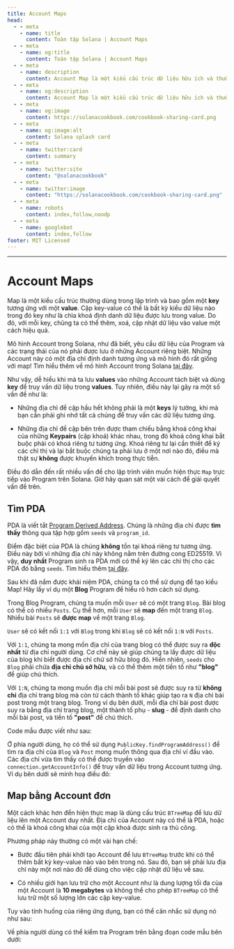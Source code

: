 ```yaml
---
title: Account Maps
head:
  - - meta
    - name: title
      content: Toàn tập Solana | Account Maps
  - - meta
    - name: og:title
      content: Toàn tập Solana | Account Maps
  - - meta
    - name: description
      content: Account Map là một kiểu cấu trúc dữ liệu hữu ích và thường dùng trong lập trình Solana. Chi tiết về Nâng cấp dữ liệu cho Account Map và các khái niệm cơn bản khác trong Toàn tập Solana.
  - - meta
    - name: og:description
      content: Account Map là một kiểu cấu trúc dữ liệu hữu ích và thường dùng trong lập trình Solana. Chi tiết về Nâng cấp dữ liệu cho Account Map và các khái niệm cơn bản khác trong Toàn tập Solana.
  - - meta
    - name: og:image
      content: https://solanacookbook.com/cookbook-sharing-card.png
  - - meta
    - name: og:image:alt
      content: Solana splash card
  - - meta
    - name: twitter:card
      content: summary
  - - meta
    - name: twitter:site
      content: "@solanacookbook"
  - - meta
    - name: twitter:image
      content: "https://solanacookbook.com/cookbook-sharing-card.png"
  - - meta
    - name: robots
      content: index,follow,noodp
  - - meta
    - name: googlebot
      content: index,follow
footer: MIT Licensed
---
```

---

# Account Maps

Map là một kiểu cấu trúc thường dùng trong lập trình và bao gồm một **key** tương ứng với một **value**. Cặp key-value có thể là bất kỳ kiểu dữ liệu nào trong đó key như là chìa khoá định danh dữ liệu được lưu trong value. Do đó, với mỗi key, chũng ta có thể thêm, xoá, cập nhật dữ liệu vào value một cách hiệu quả.

Mô hình Account trong Solana, như đã biết, yêu cầu dữ liệu của Program và các trạng thái của nó phải được lưu ở những Account riêng biệt. Những Account này có một địa chỉ định danh tương ứng và mô hình đó rất giống với map! Tìm hiểu thêm về mô hình Account trong Solana [tại đây][AccountCookbook].

Như vậy, dễ hiểu khi mà ta lưu **values** vào những Account tách biệt và dùng **key** để truy vấn dữ liệu trong **values**. Tuy nhiên, điều này lại gây ra một số vấn đề như là:

* Những địa chỉ đề cập hầu hết không phải là một **keys** lý tưởng, khi mà bạn cần phải ghi nhớ tất cả chúng để truy vấn các dữ liệu tương ứng.

* Những địa chỉ đề cập bên trên được tham chiếu bằng khoá công khai của những **Keypairs** (cặp khoá) khác nhau, trong đó khoá công khai bắt buộc phải có khoá riêng tư tương ứng. Khoá riêng tư lại cần thiết để ký các chỉ thị và lại bắt buộc chúng ta phải lưu ở một nơi nào đó, điều mà thật sự **không** được khuyến khích trong thực tiễn.

Điều đó dẫn đến rất nhiều vấn đề cho lập trình viên muốn hiện thực `Map` trực tiếp vào Program trên Solana. Giờ hãy quan sát một vài cách để giải quyết vấn đề trên.

## Tìm PDA

PDA là viết tắt [Program Derived Address][PDA]. Chúng là những địa chỉ được **tìm thấy** thông qua tập hợp gồm `seeds` và `program_id`.

Điểm đặc biệt của PDA là chúng **không** tồn tại khoá riêng tư tương ứng. Điều này bởi vì những địa chỉ này không nằm trên đường cong ED25519. Vì vậy, **duy nhất** Program sinh ra PDA mới có thể ký lên các chỉ thị cho các PDA đó bằng `seeds`. Tìm hiểu thêm [tại đây][CPI].

Sau khi đã nắm được khái niệm PDA, chúng ta có thể sử dụng để tạo kiểu Map! Hãy lấy ví dụ một **Blog** Program để hiểu rõ hơn cách sử dụng.

Trong Blog Program, chúng ta muốn mỗi `User` sẽ có một trang `Blog`. Bài blog có thể có nhiều `Posts`. Cụ thể hơn, mỗi `User` sẽ **map** đến một trang `Blog`. Nhiều bài `Posts` sẽ **được map** về một trang `Blog`.

`User` sẽ có kết nối `1:1` với `Blog` trong khi `Blog` sẽ có kết nối `1:N` với `Posts`.

Với `1:1`, chúng ta mong mốn địa chỉ của trang blog có thể được suy ra **độc nhất** từ địa chỉ người dùng. Cơ chế này sẽ giúp chúng ta lấy được dữ liệu của blog khi biết được địa chỉ chử sở hữu blog đó. Hiển nhiên, `seeds` cho `Blog` phải chứa **địa chỉ chủ sở hữu**, và có thể thêm một tiền tố như **"blog"** để giúp chú thích.

Với `1:N`, chúng ta mong muốn địa chỉ mỗi bài post sẽ được suy ra từ **không chỉ** địa chỉ trang blog mà còn từ cách thành tố khác giúp tạo ra `N` địa chỉ bài post trong một trang blog. Trong ví dụ bên dưới, mỗi địa chỉ bài post được suy ra bằng địa chỉ trang blog, một thành tố phụ - **slug** - để định danh cho mỗi bài post, và tiền tố **"post"** để chú thích.

Code mẫu được viết như sau:

<SolanaCodeGroup>
  <SolanaCodeGroupItem title="Anchor" active>

  <template v-slot:default>

@[code](@/code/account-maps/deriving-pda/anchor-pda-map.rs)

  </template>

  <template v-slot:preview>

@[code](@/code/account-maps/deriving-pda/anchor-pda-map.preview.rs)

  </template>

  </SolanaCodeGroupItem>

  <SolanaCodeGroupItem title="Rust" active>

  <template v-slot:default>

@[code](@/code/account-maps/deriving-pda/vanilla-pda-map.rs)

  </template>

  <template v-slot:preview>

@[code](@/code/account-maps/deriving-pda/vanilla-pda-map.preview.rs)

  </template>

  </SolanaCodeGroupItem>

</SolanaCodeGroup>

Ở phía người dùng, họ có thể sử dụng `PublicKey.findProgramAddress()` để tìm ra địa chỉ của `Blog` và `Post` mong muốn thông qua địa chỉ ví đầu vào. Các địa chỉ vừa tìm thấy có thể được truyền vào `connection.getAccountInfo()` để truy vấn dữ liệu trong Account tương ứng. Ví dụ bên dưới sẽ minh hoạ điều đó:

<SolanaCodeGroup>
  <SolanaCodeGroupItem title="TS" active>

  <template v-slot:default>

@[code](@/code/account-maps/deriving-pda/client.ts)

  </template>

  <template v-slot:preview>

@[code](@/code/account-maps/deriving-pda/client.preview.ts)

  </template>

  </SolanaCodeGroupItem>

</SolanaCodeGroup>

## Map bằng Account đơn

Một cách khác hơn đển hiện thực map là dùng cấu trúc `BTreeMap` để lưu dữ liệu lên một Account duy nhất. Địa chỉ của Account này có thể là PDA, hoặc có thể là khoá công khai của một cặp khoá được sinh ra thủ công.

Phương pháp này thường có một vài hạn chế:

* Bước đầu tiên phải khởi tạo Account để lưu `BTreeMap` trước khi có thể thêm bất kỳ key-value nào vào bên trong nó. Sau đó, bạn sẽ phải lưu địa chỉ này một nơi nào đó để dùng cho việc cập nhật dữ liệu về sau.

* Có nhiều giới hạn lưu trữ cho một Account như là dung lượng tối đa của một Account là **10 megabytes** và không thể cho phép `BTreeMap` có thể lưu trữ một số lượng lớn các cặp key-value.

Tuy vào tính huống của riêng ứng dụng, bạn có thể cân nhắc sử dụng nó như sau:

<SolanaCodeGroup>
  <SolanaCodeGroupItem title="Rust" active>

  <template v-slot:default>

@[code](@/code/account-maps/trivial/vanilla-trivial-map.rs)

  </template>

  <template v-slot:preview>

@[code](@/code/account-maps/trivial/vanilla-trivial-map.preview.rs)

  </template>

  </SolanaCodeGroupItem>
</SolanaCodeGroup>

Về phía người dùng có thể kiểm tra Program trên bằng đoạn code mẫu bên dưới:

<SolanaCodeGroup>
  <SolanaCodeGroupItem title="TS" active>

  <template v-slot:default>

@[code](@/code/account-maps/trivial/client.ts)

  </template>

  <template v-slot:preview>

@[code](@/code/account-maps/trivial/client.preview.ts)

  </template>

  </SolanaCodeGroupItem>
</SolanaCodeGroup>



[AccountCookbook]: https://solanacookbook.com/vi/core-concepts/accounts.html
[PDA]: https://solanacookbook.com/references/accounts.html#program-derived-address
[CPI]: https://solanacookbook.com/references/programs.html#create-a-program-derived-address
